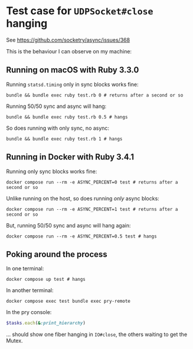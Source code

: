 # Test case for `UDPSocket#close` hanging

See https://github.com/socketry/async/issues/368

This is the behaviour I can observe on my machine:

## Running on macOS with Ruby 3.3.0

Running `statsd.timing` only in sync blocks works fine:

```
bundle && bundle exec ruby test.rb 0 # returns after a second or so
```

Running 50/50 sync and async will hang:

```
bundle && bundle exec ruby test.rb 0.5 # hangs
```

So does running with only sync, no async:

```
bundle && bundle exec ruby test.rb 1 # hangs
```

## Running in Docker with Ruby 3.4.1

Running only sync blocks works fine:

```
docker compose run --rm -e ASYNC_PERCENT=0 test # returns after a second or so
```

Unlike running on the host, so does running _only_ async blocks:

```
docker compose run --rm -e ASYNC_PERCENT=1 test # returns after a second or so
```

But, running 50/50 sync and async will hang again:

```
docker compose run --rm -e ASYNC_PERCENT=0.5 test # hangs
```

## Poking around the process

In one terminal:

```
docker compose up test # hangs
```

In another terminal:

```
docker compose exec test bundle exec pry-remote
```

In the pry console:

```ruby
$tasks.each(&:print_hierarchy)
```

... should show one fiber hanging in `IO#close`, the others waiting to get the Mutex.
